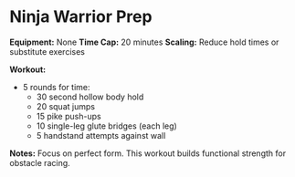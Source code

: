 # Ninja Warrior Prep

**Equipment:** None
**Time Cap:** 20 minutes
**Scaling:** Reduce hold times or substitute exercises

**Workout:**
- 5 rounds for time:
  - 30 second hollow body hold
  - 20 squat jumps
  - 15 pike push-ups
  - 10 single-leg glute bridges (each leg)
  - 5 handstand attempts against wall

**Notes:**
Focus on perfect form. This workout builds functional strength for obstacle racing.